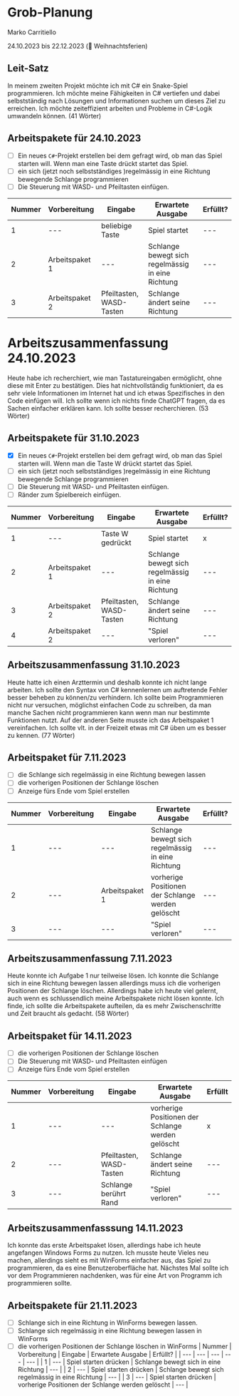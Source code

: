 # Grob-Planung

Marko Carritiello

24.10.2023 bis 22.12.2023 (🎄 Weihnachtsferien)

## Leit-Satz

In meinem zweiten Projekt möchte ich mit C# ein Snake-Spiel programmieren. Ich möchte meine Fähigkeiten in C# vertiefen und dabei selbstständig nach Lösungen und Informationen suchen um dieses Ziel zu erreichen. Ich möchte zeiteffizient arbeiten und Probleme in C#-Logik umwandeln können. (41 Wörter)

## Arbeitspakete für 24.10.2023

- [ ] Ein neues `C#`-Projekt erstellen bei dem gefragt wird, ob man das Spiel starten will. Wenn man eine Taste drückt startet das Spiel.
- [ ] ein sich (jetzt noch selbstständiges )regelmässig in eine Richtung bewegende Schlange programmieren
- [ ] Die Steuerung mit WASD- und Pfeiltasten einfügen.

| Nummer | Vorbereitung | Eingabe | Erwartete Ausgabe | Erfüllt? |
| --- | --- | --- | --- | --- |
| 1   | --- | beliebige Taste  | Spiel startet | ---    |
| 2   | Arbeitspaket 1 | ---   | Schlange bewegt sich regelmässig in eine Richtung |   ---  |
| 3   | Arbeitspaket 2 | Pfeiltasten, WASD-Tasten | Schlange ändert seine Richtung |  ---   |
# Arbeitszusammenfassung 24.10.2023
Heute habe ich recherchiert, wie man Tastatureingaben ermöglicht, ohne diese mit Enter zu bestätigen. Dies hat nichtvollständig funktioniert, da es sehr viele Informationen im Internet hat und ich etwas Spezifisches in den Code einfügen will. Ich sollte wenn ich nichts finde ChatGPT fragen, da es Sachen einfacher erklären kann. Ich sollte besser recherchieren. (53 Wörter)

## Arbeitspakete für 31.10.2023
- [x] Ein neues `C#`-Projekt erstellen bei dem gefragt wird, ob man das Spiel starten will. Wenn man die Taste W drückt startet das Spiel.
- [ ] ein sich (jetzt noch selbstständiges )regelmässig in eine Richtung bewegende Schlange programmieren
- [ ] Die Steuerung mit WASD- und Pfeiltasten einfügen.
- [ ] Ränder zum Spielbereich einfügen.

| Nummer | Vorbereitung | Eingabe | Erwartete Ausgabe | Erfüllt? |
| --- | --- | --- | --- | --- |
| 1 | --- | Taste W gedrückt | Spiel startet | x | 
| 2 | Arbeitspaket 1 | --- | Schlange bewegt sich regelmässig in eine Richtung | --- |
| 3 | Arbeitspaket 2 | Pfeiltasten, WASD-Tasten | Schlange ändert seine Richtung | --- |
| 4 | Arbeitspaket 2 | --- | "Spiel verloren" | --- |

## Arbeitszusammenfassung 31.10.2023
Heute hatte ich einen Arzttermin und deshalb konnte ich nicht lange arbeiten. Ich sollte den Syntax von C# kennenlernen um auftretende Fehler besser beheben zu können/zu verhindern. Ich sollte beim Programmieren nicht nur versuchen, möglichst einfachen Code zu schreiben, da man manche Sachen nicht programmieren kann wenn man nur bestimmte Funktionen nutzt. Auf der anderen Seite musste ich das Arbeitspaket 1 vereinfachen. Ich sollte vlt. in der Freizeit etwas mit C# üben um es besser zu kennen. (77 Wörter)

## Arbeitspaket für 7.11.2023
- [ ] die Schlange sich regelmässig in eine Richtung bewegen lassen
- [ ] die vorherigen Positionen der Schlange löschen
- [ ] Anzeige fürs Ende vom Spiel erstellen

| Nummer | Vorbereitung | Eingabe | Erwartete Ausgabe | Erfüllt? |
| --- | --- | --- | --- | --- |
| 1   | --- | ---   | Schlange bewegt sich regelmässig in eine Richtung | ---   |
| 2 | --- | Arbeitspaket 1 | vorherige Positionen der Schlange werden gelöscht | --- |
| 3 | --- | --- | "Spiel verloren" | --- |

## Arbeitszusammenfassung 7.11.2023
Heute konnte ich Aufgabe 1 nur teilweise lösen. Ich konnte die Schlange sich in eine Richtung bewegen lassen allerdings muss ich die vorherigen Positionen der Schlange löschen. Allerdings habe ich heute viel gelernt, auch wenn es schlussendlich meine Arbeitspakete nicht lösen konnte. Ich finde, ich sollte die Arbeitspakete aufteilen, da es mehr Zwischenschritte und Zeit braucht als gedacht. (58 Wörter) 

## Arbeitspaket für 14.11.2023

- [ ] die vorherigen Positionen der Schlange löschen
- [ ] Die Steuerung mit WASD- und Pfeiltasten einfügen
- [ ] Anzeige fürs Ende vom Spiel erstellen

| Nummer | Vorbereitung | Eingabe | Erwartete Ausgabe | Erfüllt |
| --- | --- | --- | --- | --- |
| 1 | --- | --- | vorherige Positionen der Schlange werden gelöscht | x |
| 2 | --- | Pfeiltasten, WASD-Tasten | Schlange ändert seine Richtung | --- |
| 3 | --- | Schlange berührt Rand | "Spiel verloren" | --- |

## Arbeitszusammenfasssung 14.11.2023
Ich konnte das erste Arbeitspaket lösen, allerdings habe ich heute angefangen Windows Forms zu nutzen. Ich musste heute Vieles neu machen, allerdings sieht es mit WinForms einfacher aus, das Spiel zu programmieren, da es eine Benutzeroberfläche hat. Nächstes Mal sollte ich vor dem Programmieren nachdenken, was für eine Art von Programm ich programmieren sollte.

## Arbeitspakete für 21.11.2023

- [ ] Schlange sich in eine Richtung in WinForms bewegen lassen.
- [ ] Schlange sich regelmässig in eine Richtung bewegen lassen in WinForms
- [ ] die vorherigen Positionen der Schlange löschen in WinForms
| Nummer | Vorbereitung | Eingabe | Erwartete Ausgabe | Erfüllt? |
| --- | --- | --- | --- | --- |
| 1 | --- | Spiel starten drücken | Schlange bewegt sich in eine Richtung | --- |
| 2 | --- | Spiel starten drücken | Schlange bewegt sich regelmässig in eine Richtung | --- |
| 3 | --- | Spiel starten drücken | vorherige Positionen der Schlange werden gelöscht | --- |
